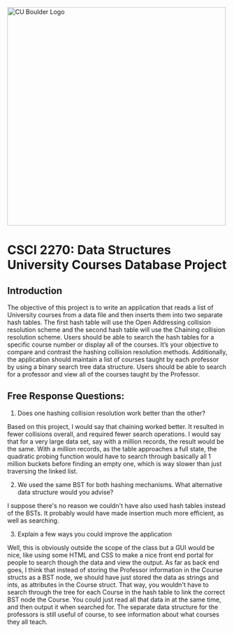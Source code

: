 <img src="https://www.colorado.edu/cs/profiles/express/themes/ucb/images/cu-boulder-logo-text-black.svg" alt="CU Boulder Logo" width="500">

# CSCI 2270: Data Structures <br/> University Courses Database Project

## Introduction
The objective of this project is to write an application that reads a list of University courses from a data file and then inserts them into two separate hash tables. The first hash table will use the Open Addressing collision resolution scheme and the second hash table will use the Chaining collision resolution scheme. Users should be able to search the hash tables for a specific course number or display all of the courses. It’s your objective to compare and contrast the hashing collision resolution methods. Additionally, the application should maintain a list of courses taught by each professor by using a binary search tree data structure. Users should be able to search for a professor and view all of the courses taught by the Professor.

## Free Response Questions:
1. Does one hashing collision resolution work better than the other?

Based on this project, I would say that chaining worked better. It resulted in fewer collisions overall, and required fewer search operations. I would say that for a very large data set, say with a million records, the result would be the same. With a million records, as the table approaches a full state, the quadratic probing function would have to search through basically all 1 million buckets before finding an empty one, which is way slower than just traversing the linked list.

2. We used the same BST for both hashing mechanisms. What alternative data structure would you advise?

I suppose there's no reason we couldn't have also used hash tables instead of the BSTs. It probably would have made insertion much more efficient, as well as searching. 

3. Explain a few ways you could improve the application

Well, this is obviously outside the scope of the class but a GUI would be nice, like using some HTML and CSS to make a nice front end portal for people to search though the data and view the output. As far as back end goes, I think that instead of storing the Professor information in the Course structs as a BST node, we should have just stored the data as strings and ints, as attributes in the Course struct. That way, you wouldn't have to search through the tree for each Course in the hash table to link the correct BST node the Course. You could just read all that data in at the same time, and then output it when searched for. The separate data structure for the professors is still useful of course, to see information about what courses they all teach. 
